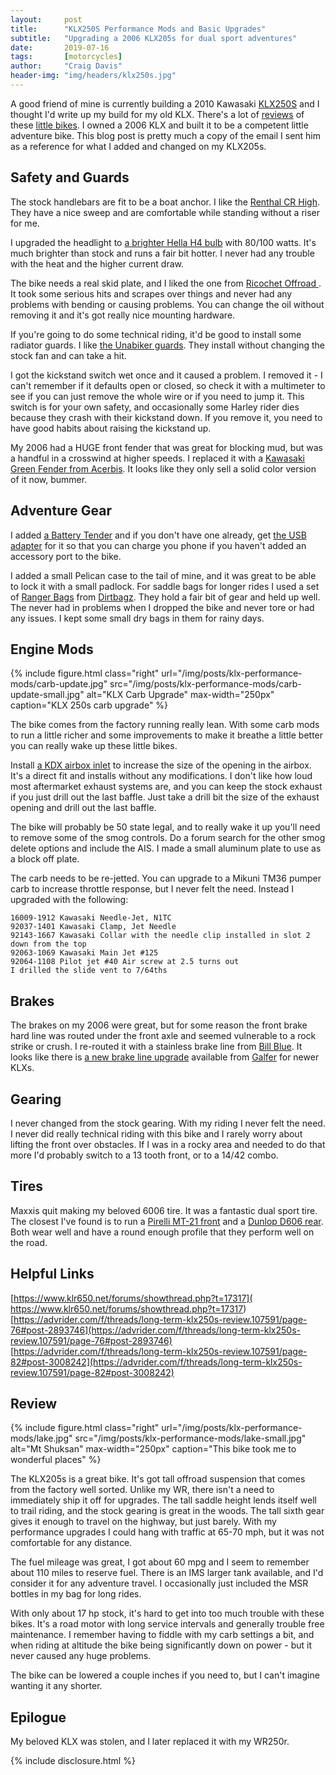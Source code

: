 ```yaml
---
layout:     post
title:      "KLX250S Performance Mods and Basic Upgrades"
subtitle:   "Upgrading a 2006 KLX205s for dual sport adventures"
date:       2019-07-16
tags:       [motorcycles]
author:     "Craig Davis"
header-img: "img/headers/klx250s.jpg"
---
```


A good friend of mine is currently building a 2010 Kawasaki [KLX250S](https://www.kawasaki.com/Products/2020-KLX250) and I thought I'd write up my build for my old KLX. There's a lot of [reviews](https://dirtbikemagazine.com/kawasaki-klx250-dual-sport-full-test/) of these [little bikes](https://rideexpeditions.com/honda-crf-250l-vs-kawasaki-klx-250s/). I owned a 2006 KLX and built it to be a competent little adventure bike. This blog post is pretty much a copy of the email I sent him as a reference for what I added and changed on my KLX205s.

## Safety and Guards

The stock handlebars are fit to be a boat anchor. I like the [Renthal CR High](https://www.renthal.com/shop/mx-products/handlebars/se-handlebars/mx-se-handlebars?product_id=1999). They have a nice sweep and are comfortable while standing without a riser for me.

I upgraded the headlight to [a brighter Hella H4 bulb](https://amzn.to/2XL0Qrk) with 80/100 watts. It's much brighter than stock and runs a fair bit hotter. I never had any trouble with the heat and the higher current draw.

The bike needs a real skid plate, and I liked the one from [Ricochet Offroad ](https://ricochetoffroad.com/products/kawasaki-klx250-aluminum-skid-plate?variant=165232640003). It took some serious hits and scrapes over things and never had any problems with bending or causing problems. You can change the oil without removing it and it's got really nice mounting hardware.

If you're going to do some technical riding, it'd be good to install some radiator guards. I like [the Unabiker guards](https://www.unabiker.com/products/kklx09250s). They install without changing the stock fan and can take a hit.

I got the kickstand switch wet once and it caused a problem. I removed it - I can't remember if it defaults open or closed, so check it with a multimeter to see if you can just remove the whole wire or if you need to jump it. This switch is for your own safety, and occasionally some Harley rider dies because they crash with their kickstand down. If you remove it, you need to have good habits about raising the kickstand up.

My 2006 had a HUGE front fender that was great for blocking mud, but was a handful in a crosswind at higher speeds. I replaced it with a [Kawasaki Green Fender from Acerbis](http://www.acerbis.it/motorsport/en/product/plastics/front-fenders/0008033#a_page). It looks like they only sell a solid color version of it now, bummer.


## Adventure Gear

I added [a Battery Tender](https://amzn.to/2SnzpOm) and if you don't have one already, get [the USB adapter](https://amzn.to/2XHr4uC) for it so that you can charge you phone if you haven't added an accessory port to the bike.

I added a small Pelican case to  the tail of mine, and it was great to be able to lock it with a small padlock. For saddle bags for longer rides I used a set of [Ranger Bags](https://ridermagazine.com/2015/02/03/dirt-bagz-ranger-saddlebags-review/) from [Dirtbagz](http://www.dbzproducts.com/). They hold a fair bit of gear and held up well. The never had in problems when I dropped the bike and never tore or had any issues. I kept some small dry bags in them for rainy days.


## Engine Mods

{% include figure.html
    class="right"
    url="/img/posts/klx-performance-mods/carb-update.jpg"
    src="/img/posts/klx-performance-mods/carb-update-small.jpg"
    alt="KLX Carb Upgrade"
    max-width="250px"
    caption="KLX 250s carb upgrade"
%}

The bike comes from the factory running really lean. With some carb mods to run a little richer and some improvements to make it breathe a little better you can really wake up these little bikes.

Install [a KDX airbox inlet](https://amzn.to/2XGtOZ8) to increase the size of the opening in the airbox. It's a direct fit and installs without any modifications. I don't like how loud most aftermarket exhaust systems are, and you can keep the stock exhaust if you just drill out the last baffle. Just take a drill bit the size of the exhaust opening and drill out the last baffle.

The bike will probably be 50 state legal, and to really wake it up you'll need to remove some of the smog controls. Do a forum search for the other smog delete options and include the AIS. I made a small aluminum plate to use as a block off plate.

The carb needs to be re-jetted. You can upgrade to a Mikuni TM36 pumper carb to increase throttle response, but I never felt the need. Instead I upgraded with the following:

```
16009-1912 Kawasaki Needle-Jet, N1TC 
92037-1401 Kawasaki Clamp, Jet Needle 
92143-1667 Kawasaki Collar with the needle clip installed in slot 2 down from the top
92063-1069 Kawasaki Main Jet #125
92064-1108 Pilot jet #40 Air screw at 2.5 turns out
I drilled the slide vent to 7/64ths
```


## Brakes

The brakes on my 2006 were great, but for some reason the front brake hard line was routed under the front axle and seemed vulnerable to a rock strike or crush. I re-routed it with a stainless brake line from [Bill Blue](http://bandbcyclerestoration.com/). It looks like there is [a new brake line upgrade](https://amzn.to/2Smx0mX) available from [Galfer](https://galferusa.com/) for newer KLXs.


## Gearing

I never changed from the stock gearing. With my riding I never felt the need. I never did really technical riding with this bike and I rarely worry about lifting the front over obstacles. If I was in a rocky area and needed to do that more I'd probably switch to a 13 tooth front, or to a 14/42 combo.

## Tires

Maxxis quit making my beloved 6006 tire. It was a fantastic dual sport tire. The closest I've found is to run a [Pirelli MT-21 front](https://www.revzilla.com/motorcycle/pirelli-mt21-rallycross-tires) and a [Dunlop D606 rear](https://www.revzilla.com/motorcycle/dunlop-d606-dual-sport-tires). Both wear well and have a round enough profile that they perform well on the road.

## Helpful Links

[https://www.klr650.net/forums/showthread.php?t=17317](
https://www.klr650.net/forums/showthread.php?t=17317)  
[https://advrider.com/f/threads/long-term-klx250s-review.107591/page-76#post-2893746](https://advrider.com/f/threads/long-term-klx250s-review.107591/page-76#post-2893746)  
[https://advrider.com/f/threads/long-term-klx250s-review.107591/page-82#post-3008242](https://advrider.com/f/threads/long-term-klx250s-review.107591/page-82#post-3008242)

## Review

{% include figure.html
    class="right"
    url="/img/posts/klx-performance-mods/lake.jpg"
    src="/img/posts/klx-performance-mods/lake-small.jpg"
    alt="Mt Shuksan"
    max-width="250px"
    caption="This bike took me to wonderful places"
%}

The KLX205s is a great bike. It's got tall offroad suspension that comes from the factory well sorted. Unlike my WR, there isn't a need to immediately ship it off for upgrades. The tall saddle height lends itself well to trail riding, and the stock gearing is great in the woods. The tall sixth gear gives it enough to travel on the highway, but just barely. With my performance upgrades I could hang with traffic at 65-70 mph, but it was not comfortable for any distance.

The fuel mileage was great, I got about 60 mpg and I seem to remember about 110 miles to reserve fuel. There is an IMS larger tank available, and I'd consider it for any adventure travel. I occasionally just included the MSR bottles in my bag for long rides.

With only about 17 hp stock, it's hard to get into too much trouble with these bikes. It's a road motor with long service intervals and generally trouble free maintenance. I remember having to fiddle with my carb settings a bit, and when riding at altitude the bike being significantly down on power - but it never caused any huge problems.

The bike can be lowered a couple inches if you need to, but I can't imagine wanting it any shorter.

## Epilogue

My beloved KLX was stolen, and I later replaced it with my WR250r.


{% include disclosure.html %}
